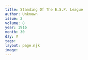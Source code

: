 ```yaml
---
title: Standing Of The E.S.P. League
author: Unknown
issue: 2
volume: 8
year: 1916
month: 30
day: V
tags:
layout: page.njk
image:
---
```



